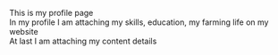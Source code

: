 This is my profile page <br>
In my profile I am attaching my skills, education, my farming life on my website <br>
At last I am attaching my content details
